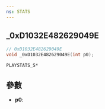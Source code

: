 ```yaml
---
ns: STATS
---
```

## _0xD1032E482629049E

```c
// 0xD1032E482629049E
void _0xD1032E482629049E(int p0);
```

```
PLAYSTATS_S*
```

## 參數
* **p0**: 

